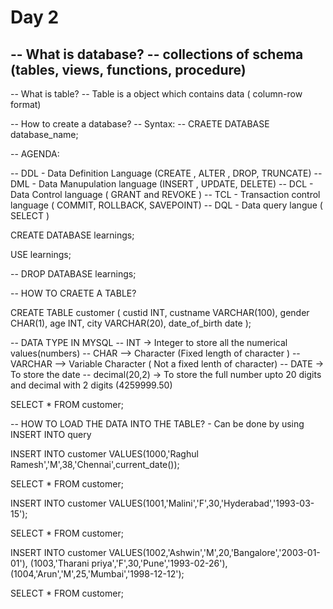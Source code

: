# Day 2
-- What is database?
-- 	collections of schema (tables, views, functions, procedure)
--     
-- What is table?
-- 	Table is a object which contains data ( column-row format)
    
    
-- How to create a database?
-- 	Syntax:
-- 		CRAETE DATABASE database_name;
        
        
-- AGENDA:

-- DDL - Data Definition Language (CREATE , ALTER , DROP, TRUNCATE)
-- DML - Data Manupulation language (INSERT , UPDATE, DELETE)
-- DCL - Data Control language ( GRANT and REVOKE )
-- TCL - Transaction control language ( COMMIT, ROLLBACK, SAVEPOINT)
-- DQL - Data query langue  ( SELECT )

CREATE DATABASE learnings;

USE learnings;

-- DROP DATABASE learnings;

-- HOW TO CRAETE A TABLE?

CREATE TABLE customer (
custid INT,
custname VARCHAR(100),
gender CHAR(1),
age INT,
city VARCHAR(20),
date_of_birth date
);

-- DATA TYPE IN MYSQL
-- INT -> Integer to store all the numerical values(numbers)
-- CHAR --> Character (Fixed length of character )
-- VARCHAR --> Variable Character ( Not a fixed lenth of character)
-- DATE -> To store the date
-- decimal(20,2) -> To store the full number upto 20 digits and decimal with 2 digits (4259999.50)

SELECT * FROM customer;


-- HOW TO LOAD THE DATA INTO THE TABLE?  - Can be done by using INSERT INTO query

INSERT INTO customer VALUES(1000,'Raghul Ramesh','M',38,'Chennai',current_date());

SELECT * FROM customer;

INSERT INTO customer VALUES(1001,'Malini','F',30,'Hyderabad','1993-03-15');

SELECT * FROM customer;

INSERT INTO customer VALUES(1002,'Ashwin','M',20,'Bangalore','2003-01-01'),
							(1003,'Tharani priya','F',30,'Pune','1993-02-26'),
							(1004,'Arun','M',25,'Mumbai','1998-12-12');
                            
SELECT * FROM customer;
